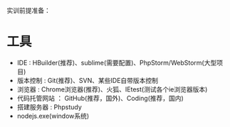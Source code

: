 实训前提准备：
# 工具
- IDE : HBuilder(推荐)、sublime(需要配置)、PhpStorm/WebStorm(大型项目)
- 版本控制 : Git(推荐)、SVN、某些IDE自带版本控制
- 浏览器 : Chrome浏览器(推荐)、火狐、IEtest(测试各个ie浏览器版本)
- 代码托管网站 ： GitHub(推荐，国外)、Coding(推荐，国内)
- 搭建服务器 : Phpstudy
- nodejs.exe(window系统)
